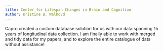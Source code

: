 ```yaml
---
title: Center for Lifespan Changes in Brain and Cognition
author: Kristine B. Walhovd
---
```


Capro created a custom database solution for us with our data spanning 15 years of longitudinal data collection.
I am finally able to work with merged and tidy data for my papers, and to explore the entire catalogue of data without assistance!
